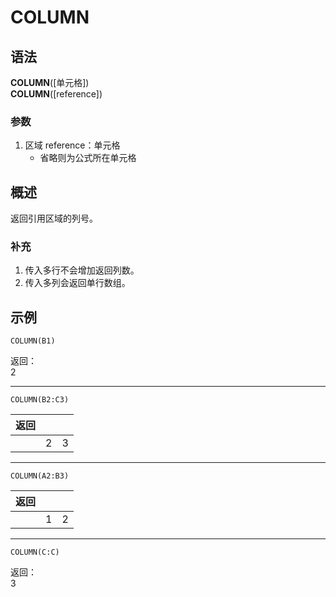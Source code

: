 # COLUMN

## 语法

**COLUMN**([单元格])  
**COLUMN**([reference])

### 参数

1. 区域 reference：单元格
    - 省略则为公式所在单元格

## 概述

返回引用区域的列号。

### 补充

1. 传入多行不会增加返回列数。
2. 传入多列会返回单行数组。

## 示例

```excel
COLUMN(B1)
```

返回：  
2

---

```excel
COLUMN(B2:C3)
```

| 返回 |     |     |
| ---- | --- | --- |
|      | 2   | 3   |

---

```excel
COLUMN(A2:B3)
```

| 返回 |     |     |
| ---- | --- | --- |
|      | 1   | 2   |

---

```excel
COLUMN(C:C)
```

返回：  
3
